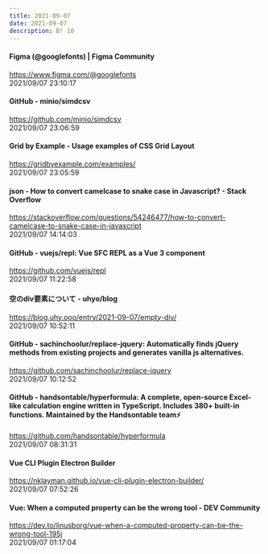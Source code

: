 ```yaml
---
title: 2021-09-07
date: 2021-09-07
description: B! 10
---
```


#### Figma (@googlefonts) | Figma Community
https://www.figma.com/@googlefonts<br>
2021/09/07 23:10:17<br>


#### GitHub - minio/simdcsv
https://github.com/minio/simdcsv<br>
2021/09/07 23:06:59<br>


#### Grid by Example - Usage examples of CSS Grid Layout
https://gridbyexample.com/examples/<br>
2021/09/07 23:05:59<br>


#### json - How to convert camelcase to snake case in Javascript? - Stack Overflow
https://stackoverflow.com/questions/54246477/how-to-convert-camelcase-to-snake-case-in-javascript<br>
2021/09/07 14:14:03<br>


#### GitHub - vuejs/repl: Vue SFC REPL as a Vue 3 component
https://github.com/vuejs/repl<br>
2021/09/07 11:22:58<br>


#### 空のdiv要素について - uhyo/blog
https://blog.uhy.ooo/entry/2021-09-07/empty-div/<br>
2021/09/07 10:52:11<br>


#### GitHub - sachinchoolur/replace-jquery: Automatically finds jQuery methods from existing projects and generates vanilla js alternatives.
https://github.com/sachinchoolur/replace-jquery<br>
2021/09/07 10:12:52<br>


#### GitHub - handsontable/hyperformula: A complete, open-source Excel-like calculation engine written in TypeScript. Includes 380+ built-in functions. Maintained by the Handsontable team⚡
https://github.com/handsontable/hyperformula<br>
2021/09/07 08:31:31<br>


#### Vue CLI Plugin Electron Builder
https://nklayman.github.io/vue-cli-plugin-electron-builder/<br>
2021/09/07 07:52:26<br>


#### Vue: When a computed property can be the wrong tool - DEV Community
https://dev.to/linusborg/vue-when-a-computed-property-can-be-the-wrong-tool-195j<br>
2021/09/07 01:17:04<br>


